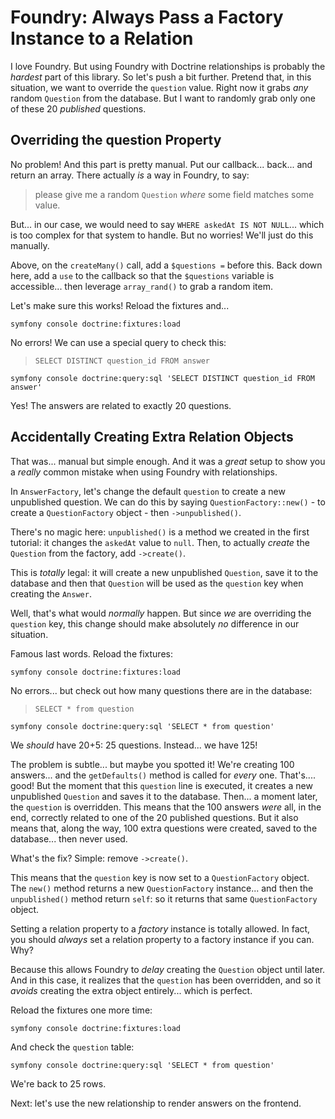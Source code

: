 # Foundry: Always Pass a Factory Instance to a Relation

I love Foundry. But using Foundry with Doctrine relationships is probably the
*hardest* part of this library. So let's push a bit further. Pretend that, in this
situation, we want to override the `question` value. Right now it grabs *any* random
`Question` from the database. But I want to randomly grab only one of these 20
*published* questions.

## Overriding the question Property

No problem! And this part is pretty manual. Put our callback... back... and return
an array. There actually *is* a way in Foundry, to say:

> please give me a random `Question` *where* some field matches some value.

But... in our case, we would need to say `WHERE askedAt IS NOT NULL`... which is
too complex for that system to handle. But no worries! We'll just do this manually.

Above, on the `createMany()` call, add a `$questions =` before this. Back down here,
add a `use` to the callback so that the `$questions` variable is accessible...
then leverage `array_rand()` to grab a random item.

Let's make sure this works! Reload the fixtures and...

```terminal-silent
symfony console doctrine:fixtures:load
```

No errors! We can use a special query to check this:

> `SELECT DISTINCT question_id FROM answer`

```terminal-silent
symfony console doctrine:query:sql 'SELECT DISTINCT question_id FROM answer'
```

Yes! The answers are related to exactly 20 questions.

## Accidentally Creating Extra Relation Objects

That was... manual but simple enough. And it was a *great* setup to show you a
*really* common mistake when using Foundry with relationships.

In `AnswerFactory`, let's change the default `question` to create a new unpublished
question. We can do this by saying `QuestionFactory::new()` - to create a
`QuestionFactory` object - then `->unpublished()`.

There's no magic here: `unpublished()` is a method we created in the first tutorial:
it changes the `askedAt` value to `null`. Then, to actually *create* the `Question`
from the factory, add `->create()`.

This is *totally* legal: it will create a new unpublished `Question`, save it to
the database and then that `Question` will be used as the `question` key when
creating the `Answer`.

Well, that's what would *normally* happen. But since *we* are overriding the
`question` key, this change should make absolutely *no* difference in our situation.

Famous last words. Reload the fixtures:

```terminal-silent
symfony console doctrine:fixtures:load
```

No errors... but check out how many questions there are in the database:

> `SELECT * from question`

```terminal-silent
symfony console doctrine:query:sql 'SELECT * from question'
```

We *should* have 20+5: 25 questions. Instead... we have 125!

The problem is subtle... but maybe you spotted it! We're creating 100 answers...
and the `getDefaults()` method is called for *every* one. That's.... good! But
the moment that this `question` line is executed, it creates a new unpublished
`Question` and saves it to the database. Then... a moment later, the `question` is
overridden. This means that the 100 answers *were* all, in the end, correctly
related to one of the 20 published questions. But it also means that, along the
way, 100 extra questions were created, saved to the database... then never used.

What's the fix? Simple: remove `->create()`.

This means that the `question` key is now set to a `QuestionFactory` object. The
`new()` method returns a new `QuestionFactory` instance... and then the
`unpublished()` method return `self`: so it returns that same `QuestionFactory`
object.

Setting a relation property to a *factory* instance is totally allowed. In fact,
you should *always* set a relation property to a factory instance if you can. Why?

Because this allows Foundry to *delay* creating the `Question` object until
later. And in this case, it realizes that the `question` has been overridden, and
so it *avoids* creating the extra object entirely... which is perfect.

Reload the fixtures one more time:

```terminal-silent
symfony console doctrine:fixtures:load
```

And check the `question` table:

```terminal-silent
symfony console doctrine:query:sql 'SELECT * from question'
```

We're back to 25 rows.

Next: let's use the new relationship to render answers on the frontend.
